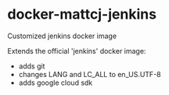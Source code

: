 # docker-mattcj-jenkins
Customized jenkins docker image

Extends the official 'jenkins' docker image:
* adds git
* changes LANG and LC_ALL to en_US.UTF-8
* adds google cloud sdk

